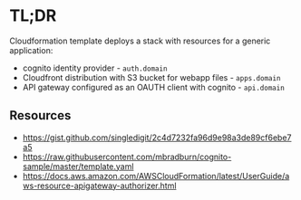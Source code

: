 # TL;DR

Cloudformation template deploys a stack with resources for
a generic application:

* cognito identity provider - `auth.domain`
* Cloudfront distribution with S3 bucket for webapp files - `apps.domain`
* API gateway configured as an OAUTH client with cognito - `api.domain`

## Resources

* https://gist.github.com/singledigit/2c4d7232fa96d9e98a3de89cf6ebe7a5
* https://raw.githubusercontent.com/mbradburn/cognito-sample/master/template.yaml
* https://docs.aws.amazon.com/AWSCloudFormation/latest/UserGuide/aws-resource-apigateway-authorizer.html